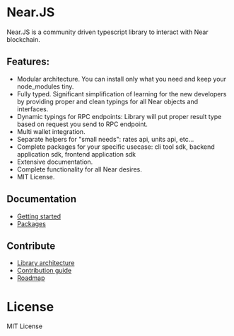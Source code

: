 # Near.JS

Near.JS is a community driven typescript library to interact with Near blockchain.

## Features:

- Modular architecture. You can install only what you need and keep your node_modules tiny.
- Fully typed. Significant simplification of learning for the new developers by providing proper and clean typings for all Near objects and interfaces.
- Dynamic typings for RPC endpoints: Library will put proper result type based on request you send to RPC endpoint.
- Multi wallet integration.
- Separate helpers for "small needs": rates api, units api, etc...
- Complete packages for your specific usecase: cli tool sdk, backend application sdk, frontend application sdk
- Extensive documentation.
- Complete functionality for all Near desires.
- MIT License.

## Documentation

- [Getting started](docs/getting-started.md)
- [Packages](docs/packages.md)

## Contribute

- [Library architecture](docs/architecture.md)
- [Contribution guide](docs/contributing.md)
- [Roadmap](docs/roadmap.md)

# License

MIT License
